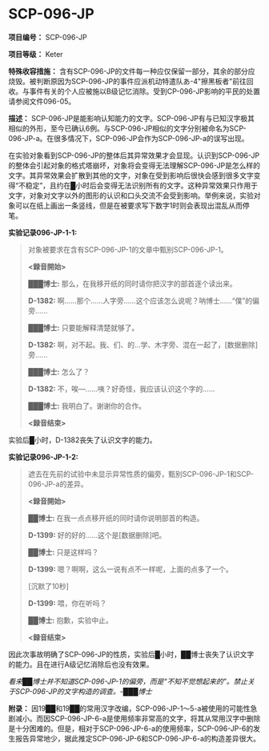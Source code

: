 # SCP-096-JP
**项目编号：**  SCP-096-JP

**项目等级：**  Keter

**特殊收容措施：**  含有SCP-096-JP的文件每一种应仅保留一部分，其余的部分应烧毁。被判断原因为SCP-096-JP的事件应派机动特遣队あ-4"擦黑板者"前往回收。与事件有关的个人应被施以B级记忆消除。受到CP-096-JP影响的平民的处置请参阅文件096-05。

**描述：**  SCP-096-JP是能影响认知能力的文字。SCP-096-JP有与已知汉字极其相似的外形，至今已确认6例。与SCP-096-JP相似的文字分别被命名为SCP-096-JP-a。在很多情况下，SCP-096-JP会作为SCP-096-JP-a的误写出现。

在实验对象看到SCP-096-JP的整体后其异常效果才会显现。认识到SCP-096-JP的整体会引起对象的格式塔崩坏，对象将会变得无法理解SCP-096-JP是怎么样的文字。其异常效果会扩散到其他的文字，对象在受到影响后很快会感到很多文字变得“不稳定”，且约在█小时后会变得无法识别所有的文字。这种异常效果只作用于文字，对象对文字以外的图形的认识和口头交流不会受到影响。举例来说，实验对象可以在纸上画出一条竖线，但是在被要求写下数字1时则会表现出混乱从而停笔。

<strong>&#23454;&#39564;&#35760;&#24405;096-JP-1-1:</strong>


> 对象被要求在含有SCP-096-JP-1的文章中甄别SCP-096-JP-1。
> 
> **<録音開始>** 
> 
> **███博士:**  那么，在我移开纸的同时请你把汉字的部首逐个读出来。
> 
> **D-1382:**  啊……那个……人字旁……这个应该怎么说呢？呐博士……“僕”的偏旁……
> 
> **███博士:**  只要能解释清楚就够了。
> 
> **D-1382:**  啊，对不起。我、们、的…学、木字旁、混在一起了，[数据删除]旁……
> 
> **███博士:**  怎么了？
> 
> **D-1382:**  不，唉—……咦？好奇怪，我应该认识这个字的……
> 
> **███博士:**  我明白了。谢谢你的合作。
> 
> **<録音结束>** 
> 

实验后█小时，D-1382丧失了认识文字的能力。

<strong>&#23454;&#39564;&#35760;&#24405;096-JP-1-2:</strong>


> 遮去在先前的试验中未显示异常性质的偏旁，甄别SCP-096-JP-1和SCP-096-JP-a的差异。
> 
> **<録音開始>** 
> 
> **██博士:**  在我一点点移开纸的同时请你说明部首的构造。
> 
> **D-1399:**  好的好的……这个是[数据删除]吧。
> 
> **██博士:**  只是这样吗？
> 
> **D-1399:**  嗯？啊啊，这么一说有点不一样呢，上面的点多了一个。
> 
> [沉默了10秒]
> 
> **D-1399:**  喂，你在听吗？
> 
> **██博士:**  抱歉，实验中止。
> 
> **<録音结束>** 
> 

因此次事故明确了SCP-096-JP的性质，实验后█小时，██博士丧失了认识文字的能力。且在进行A级记忆消除后也没有效果。

*看来██博士并不知道SCP-096-JP-1的偏旁，而是“不知不觉想起来的”。禁止关于SCP-096-JP的文字构造的调查。-███博士* 

**附录：** 
因19██和19██的常用汉字改编，SCP-096-JP-1～5-a被使用的可能性急剧减小。而因SCP-096-JP-6-a是使用频率非常高的文字，将其从常用汉字中删除是十分困难的。但是，相对于SCP-096-JP-6-a的使用频率，SCP-096-JP-6的发生报告异常地少，据此推定SCP-096-JP-6和SCP-096-JP-6-a的构造差异很大。

